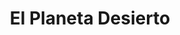 ---
layout: template_cuentos
title: El Planeta Desierto
texto: Un tímido profesor se embarca en una misión de reconocmiento hacia otro planeta, para investigar lo que podría ser el mayor descubrimiento de su civilización. Conoce al héroe de su niñez, pero ya no es lo que solía ser. En vez de eso es una gran decepción. Juntos se embarcan en un pequeño viaje hacia su destino.
img: el_planeta_desierto.jpg
link: https://www.books2read.com/u/3Roo0p
isbn: 9781386066590
Editor: Editorial Antielectrón
Autor: Ignacio Galdames
Colección: Tiempos Alterados
---